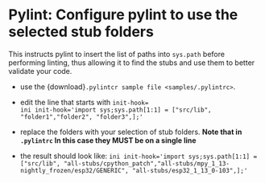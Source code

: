  # Pylint: Configure pylint to use the selected stub folders
This instructs pylint to insert the list of paths into `sys.path` before performing linting, thus allowing it to find the stubs and use them to better validate your code. 

- use the {download}`.pylintcr sample file <samples/.pylintrc>`.

- edit the line that starts with `init-hook=`  
        ``` ini
        init-hook='import sys;sys.path[1:1] = ["src/lib", "folder1","folder2", "folder3",];'
        ```
- replace the folders with your selection of stub folders.
**Note that in `.pylintrc` In this case they MUST be on a single line**
- the result should look like:
        ``` ini
        init-hook='import sys;sys.path[1:1] = ["src/lib", "all-stubs/cpython_patch","all-stubs/mpy_1_13-nightly_frozen/esp32/GENERIC", "all-stubs/esp32_1_13_0-103",];'
        ```
